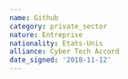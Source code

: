 ```yaml
---
name: Github
category: private_sector
nature: Entreprise
nationality: Etats-Unis
alliance: Cyber Tech Accord
date_signed: '2018-11-12'
---
```

    